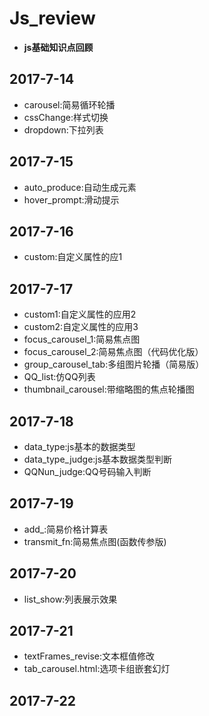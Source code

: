 # Js_review
- **js基础知识点回顾**
## 2017-7-14
* carousel:简易循环轮播
* cssChange:样式切换
* dropdown:下拉列表
## 2017-7-15
* auto_produce:自动生成元素
* hover_prompt:滑动提示
## 2017-7-16
* custom:自定义属性的应1
## 2017-7-17
* custom1:自定义属性的应用2
* custom2:自定义属性的应用3
* focus_carousel_1:简易焦点图
* focus_carousel_2:简易焦点图（代码优化版）
* group_carousel_tab:多组图片轮播（简易版）
* QQ_list:仿QQ列表
* thumbnail_carousel:带缩略图的焦点轮播图
## 2017-7-18
* data_type:js基本的数据类型
* data_type_judge:js基本数据类型判断
* QQNun_judge:QQ号码输入判断
## 2017-7-19
* add_:简易价格计算表
* transmit_fn:简易焦点图(函数传参版)
## 2017-7-20
* list_show:列表展示效果
## 2017-7-21
* textFrames_revise:文本框值修改
* tab_carousel.html:选项卡组嵌套幻灯
## 2017-7-22

 
